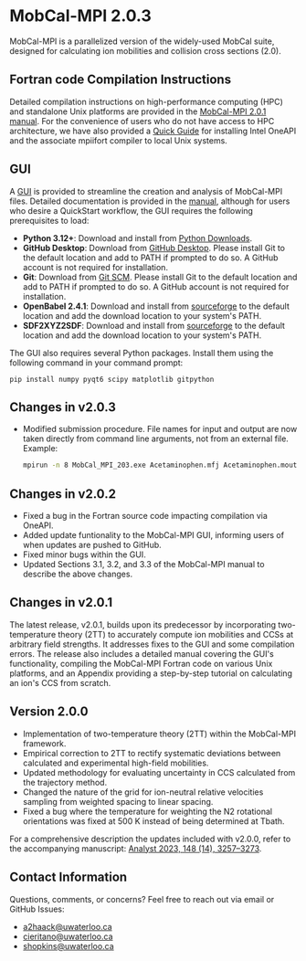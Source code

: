 # MobCal-MPI 2.0.3

MobCal-MPI is a parallelized version of the widely-used MobCal suite, designed for calculating ion mobilities and collision cross sections (2.0).

## Fortran code Compilation Instructions

Detailed compilation instructions on high-performance computing (HPC) and standalone Unix platforms are provided in the [MobCal-MPI 2.0.1 manual](/Manual/MobCal-MPI_User_manual.pdf). For the convenience of users who do not have access to HPC architecture, we have also provided a [Quick Guide](/Manual/Quick%20Guide%20for%20installing%20Intel%20OneAPI%20to%20compile%20Fortran%20code.pdf) for installing Intel OneAPI and the associate mpiifort compiler to local Unix systems.

## GUI 
A [GUI](/GUI/Launcher.py) is provided to streamline the creation and analysis of MobCal-MPI files. Detailed documentation is provided in the [manual](/Manual/MobCal-MPI_User_manual.pdf), although for users who desire a QuickStart workflow, the GUI requires the following prerequisites to load:

- **Python 3.12+**: Download and install from [Python Downloads](https://www.python.org/downloads/).
- **GitHub Desktop**: Download from [GitHub Desktop](https://desktop.github.com/). Please install Git to the default location and add to PATH if prompted to do so. A GitHub account is not required for installation.
- **Git**: Download from [Git SCM](https://git-scm.com/). Please install Git to the default location and add to PATH if prompted to do so. A GitHub account is not required for installation.
- **OpenBabel 2.4.1**: Download and install from [sourceforge](https://sourceforge.net/projects/openbabel/files/openbabel/2.4.1/) to the default location and add the download location to your system's PATH.
- **SDF2XYZ2SDF**: Download and install from [sourceforge](https://sourceforge.net/projects/sdf2xyz2sdf/files/binaries/windows/) to the default location and add the download location to your system's PATH.

The GUI also requires several Python packages. Install them using the following command in your command prompt:

```console
pip install numpy pyqt6 scipy matplotlib gitpython
```

## Changes in v2.0.3
- Modified submission procedure. File names for input and output are now taken directly from command line arguments, not from an external file. Example:

    ```bash
    mpirun -n 8 MobCal_MPI_203.exe Acetaminophen.mfj Acetaminophen.mout
    ```

## Changes in v2.0.2
- Fixed a bug in the Fortran source code impacting compilation via OneAPI. 
- Added update funtionality to the MobCal-MPI GUI, informing users of when updates are pushed to GitHub.
- Fixed minor bugs within the GUI.
- Updated Sections 3.1, 3.2, and 3.3 of the MobCal-MPI manual to describe the above changes.

## Changes in v2.0.1
The latest release, v2.0.1, builds upon its predecessor by incorporating two-temperature theory (2TT) to accurately compute ion mobilities and CCSs at arbitrary field strengths. It addresses fixes to the GUI and some compilation errors. The release also includes a detailed manual covering the GUI's functionality, compiling the MobCal-MPI Fortran code on various Unix platforms, and an Appendix providing a step-by-step tutorial on calculating an ion's CCS from scratch.

## Version 2.0.0
- Implementation of two-temperature theory (2TT) within the MobCal-MPI framework.
- Empirical correction to 2TT to rectify systematic deviations between calculated and experimental high-field mobilities.
- Updated methodology for evaluating uncertainty in CCS calculated from the trajectory method.
- Changed the nature of the grid for ion-neutral relative velocities sampling from weighted spacing to linear spacing.
- Fixed a bug where the temperature for weighting the N2 rotational orientations was fixed at 500 K instead of being determined at Tbath. 

For a comprehensive description the updates included with v2.0.0, refer to the accompanying manuscript: [Analyst 2023, 148 (14), 3257–3273](https://doi.org/10.1039/D3AN00545C).

## Contact Information
Questions, comments, or concerns? Feel free to reach out via email or GitHub Issues:

- [a2haack@uwaterloo.ca](mailto:a2haack@uwaterloo.ca)
- [cieritano@uwaterloo.ca](mailto:cieritano@uwaterloo.ca)
- [shopkins@uwaterloo.ca](mailto:shopkins@uwaterloo.ca)

